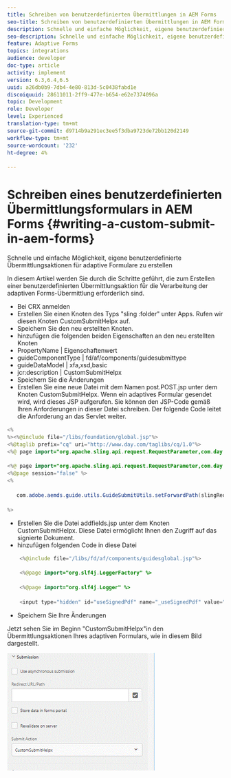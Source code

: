```yaml
---
title: Schreiben von benutzerdefinierten Übermittlungen in AEM Forms
seo-title: Schreiben von benutzerdefinierten Übermittlungen in AEM Forms
description: Schnelle und einfache Möglichkeit, eigene benutzerdefinierte Übermittlungsaktionen für adaptive Formulare zu erstellen
seo-description: Schnelle und einfache Möglichkeit, eigene benutzerdefinierte Übermittlungsaktionen für adaptive Formulare zu erstellen
feature: Adaptive Forms
topics: integrations
audience: developer
doc-type: article
activity: implement
version: 6.3,6.4,6.5
uuid: a26db0b9-7db4-4e80-813d-5c0438fabd1e
discoiquuid: 28611011-2ff9-477e-b654-e62e7374096a
topic: Development
role: Developer
level: Experienced
translation-type: tm+mt
source-git-commit: d9714b9a291ec3ee5f3dba9723de72bb120d2149
workflow-type: tm+mt
source-wordcount: '232'
ht-degree: 4%

---
```



# Schreiben eines benutzerdefinierten Übermittlungsformulars in AEM Forms {#writing-a-custom-submit-in-aem-forms}

Schnelle und einfache Möglichkeit, eigene benutzerdefinierte Übermittlungsaktionen für adaptive Formulare zu erstellen

In diesem Artikel werden Sie durch die Schritte geführt, die zum Erstellen einer benutzerdefinierten Übermittlungsaktion für die Verarbeitung der adaptiven Forms-Übermittlung erforderlich sind.

* Bei CRX anmelden
* Erstellen Sie einen Knoten des Typs &quot;sling :folder&quot; unter Apps. Rufen wir diesen Knoten CustomSubmitHelpx auf.
* Speichern Sie den neu erstellten Knoten.
* hinzufügen die folgenden beiden Eigenschaften an den neu erstellten Knoten
* PropertyName       | Eigenschaftenwert
* guideComponentType | fd/af/components/guidesubmittype
* guideDataModel     | xfa,xsd,basic
* jcr:description   | CustomSubmitHelpx
* Speichern Sie die Änderungen
* Erstellen Sie eine neue Datei mit dem Namen post.POST.jsp unter dem Knoten CustomSubmitHelpx. Wenn ein adaptives Formular gesendet wird, wird dieses JSP aufgerufen. Sie können den JSP-Code gemäß Ihren Anforderungen in dieser Datei schreiben. Der folgende Code leitet die Anforderung an das Servlet weiter.

```java
<%
%><%@include file="/libs/foundation/global.jsp"%>
<%@taglib prefix="cq" uri="http://www.day.com/taglibs/cq/1.0"%>
<%@ page import="org.apache.sling.api.request.RequestParameter,com.day.cq.wcm.api.WCMMode,com.adobe.forms.common.submitutils.CustomParameterRequest,com.adobe.aemds.guide.submitutils.*" %>

<%@ page import="org.apache.sling.api.request.RequestParameter,com.day.cq.wcm.api.WCMMode" %>
<%@page session="false" %>
<%

   com.adobe.aemds.guide.utils.GuideSubmitUtils.setForwardPath(slingRequest,"/bin/storeafsubmission",null,null);

%>
```

* Erstellen Sie die Datei addfields.jsp unter dem Knoten CustomSubmitHelpx. Diese Datei ermöglicht Ihnen den Zugriff auf das signierte Dokument.
* hinzufügen folgenden Code in diese Datei

```java
    <%@include file="/libs/fd/af/components/guidesglobal.jsp"%>

    <%@page import="org.slf4j.LoggerFactory" %>

    <%@page import="org.slf4j.Logger" %>

    <input type="hidden" id="useSignedPdf" name="_useSignedPdf" value=""/>;
```

* Speichern Sie Ihre Änderungen

Jetzt sehen Sie im Beginn &quot;CustomSubmitHelpx&quot;in den Übermittlungsaktionen Ihres adaptiven Formulars, wie in diesem Bild dargestellt.

![Adaptives Formular mit benutzerdefiniertem Senden](assets/capture-2.gif)

